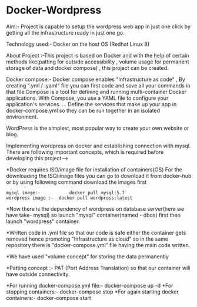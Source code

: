 # Docker-Wordpress

Aim:- Project is capable to setup the wordpress web app in just one click by getting all the infrastructure ready in just one go.

Technology used:- Docker on the host OS (Redhat Linux 8)

About Project :-This project is based on Docker and with the help of certain methods like(patting for outside accessibility , volume usage for permanent storage of data and docker compose) , this project can be created.

Docker compose:- Docker compose enables "Infrastructure as code" , By creating ".yml / .yaml" file you can first code and save all your commands in that file.Compose is a tool for defining and running multi-container Docker applications. With Compose, you use a YAML file to configure your application's services. ... Define the services that make up your app in docker-compose.yml so they can be run together in an isolated environment.

 WordPress is the simplest, most popular way to create your own website or blog.

Implementing wordpress on docker and establishing connection with mysql. There are following important concepts, which is required before developing this project-->

*Docker requires ISO/image file for installation of containers(OS)
For the downloading the ISO/image files you can go to download it from docker-hub or by using following command download the images first

	mysql image:-	        docker pull mysql:5.7
	wordpress image :-	docker pull wordpress:latest

*Now there is the dependency of wordpress on database server(here we have take- mysql) so launch "mysql" container(named - dbos) first then launch "wordpress" container.

*Written code in .yml file so that our code is safe either the container gets removed hence promoting "Infrastructure as cloud" so in the same repository there is "docker-compose.yml" file having the main code written.

*We have used "volume concept" for storing the data permanently 

*Patting concept :- PAT (Port Address Translation) so that our container will have outside connectivity.

*For running docker-compose.yml file:-
	docker-compose up -d
*For stopping containers:-
	docker-compose stop
*For again starting docker containers:-
	docker-compose start
